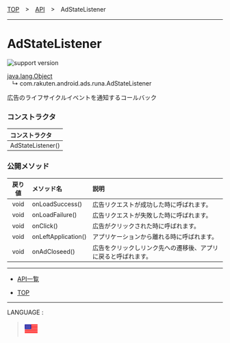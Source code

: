 [TOP](../#top)　>　[API](./README.md)　>　AdStateListener

---

# AdStateListener

![support version](http://img.shields.io/badge/runa-1.0.0+-blueviolet.svg?style=flat)

[java.lang.Object](https://developer.android.com/reference/java/lang/Object.html)<br>
&nbsp;&nbsp;&nbsp;↳&nbsp;com.rakuten.android.ads.runa.AdStateListener

広告のライフサイクルイベントを通知するコールバック

### コンストラクタ

|コンストラクタ|
|:---|
|AdStateListener()|

### 公開メソッド

|戻り値|メソッド名|説明|
|:---:|:---|:---|
|void|onLoadSuccess()|広告リクエストが成功した時に呼ばれます。|
|void|onLoadFailure()|広告リクエストが失敗した時に呼ばれます。|
|void|onClick()|広告がクリックされた時に呼ばれます。|
|void|onLeftApplication()|アプリケーションから離れる時に呼ばれます。|
|void|onAdCloseed()|広告をクリックしリンク先への遷移後、アプリに戻ると呼ばれます。|

---

* [API一覧](./README.md)

* [TOP](../#top)

---
LANGUAGE :
> [![en](/doc/img/lang/en.png)](/doc/api/AdStateListener.md)
